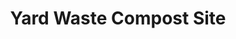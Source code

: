 ---
title: "Yard Waste Compost Site"
url: /owen-sound/yard-waste-compost-site/
shop: garden centre
---